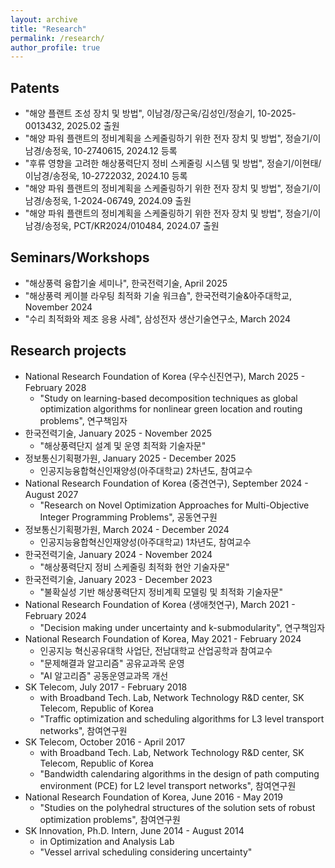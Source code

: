 ```yaml
---
layout: archive
title: "Research"
permalink: /research/
author_profile: true
---
```


## **Patents**
- "해양 플랜트 조성 장치 및 방법", 이남경/장근욱/김성인/정슬기, 10-2025-0013432, 2025.02 출원
- "해양 파워 플랜트의 정비계획을 스케줄링하기 위한 전자 장치 및 방법", 정슬기/이남경/송정욱, 10-2740615, 2024.12 등록
- "후류 영향을 고려한 해상풍력단지 정비 스케줄링 시스템 및 방법", 정슬기/이현태/이남경/송정욱, 10-2722032, 2024.10 등록
- "해양 파워 플랜트의 정비계획을 스케줄링하기 위한 전자 장치 및 방법", 정슬기/이남경/송정욱, 1-2024-06749, 2024.09 출원
- "해양 파워 플랜트의 정비계획을 스케줄링하기 위한 전자 장치 및 방법", 정슬기/이남경/송정욱, PCT/KR2024/010484, 2024.07 출원


## **Seminars/Workshops**
- "해상풍력 융합기술 세미나", 한국전력기술, April 2025
- "해상풍력 케이블 라우팅 최적화 기술 워크숍", 한국전력기술&아주대학교, November 2024
- "수리 최적화와 제조 응용 사례", 삼성전자 생산기술연구소, March 2024

## **Research projects**
- National Research Foundation of Korea (우수신진연구), March 2025 - February 2028
  - "Study on learning-based decomposition techniques as global optimization algorithms for nonlinear green location and routing problems", 연구책임자
- 한국전력기술, January 2025 - November 2025
  - "해상풍력단지 설계 및 운영 최적화 기술자문"
- 정보통신기획평가원, January 2025 - December 2025
  - 인공지능융합혁신인재양성(아주대학교) 2차년도, 참여교수
- National Research Foundation of Korea (중견연구), September 2024 - August 2027
  -  "Research on Novel Optimization Approaches for Multi-Objective Integer Programming Problems", 공동연구원
- 정보통신기획평가원, March 2024 - December 2024
  - 인공지능융합혁신인재양성(아주대학교) 1차년도, 참여교수
- 한국전력기술, January 2024 - November 2024
  - "해상풍력단지 정비 스케줄링 최적화 현안 기술자문"  
- 한국전력기술, January 2023 - December 2023
  - "불확실성 기반 해상풍력단지 정비계획 모델링 및 최적화 기술자문"
- National Research Foundation of Korea (생애첫연구), March 2021 - February 2024
  - "Decision making under uncertainty and k-submodularity", 연구책임자
- National Research Foundation of Korea, May 2021 - February 2024
  - 인공지능 혁신공유대학 사업단, 전남대학교 산업공학과 참여교수
  - "문제해결과 알고리즘" 공유교과목 운영
  - "AI 알고리즘" 공동운영교과목 개선
- SK Telecom, July 2017 - February 2018
  - with Broadband Tech. Lab, Network Technology R&D center, SK Telecom, Republic of Korea
  - "Traffic optimization and scheduling algorithms for L3 level transport networks", 참여연구원
- SK Telecom, October 2016 - April 2017
  - with Broadband Tech. Lab, Network Technology R&D center, SK Telecom, Republic of Korea
  - "Bandwidth calendaring algorithms in the design of path computing environment (PCE) for L2 level transport networks", 참여연구원
- National Research Foundation of Korea, June 2016 - May 2019
  - "Studies on the polyhedral structures of the solution sets of robust optimization problems", 참여연구원
- SK Innovation, Ph.D. Intern, June 2014 - August 2014
  - in Optimization and Analysis Lab
  - "Vessel arrival scheduling considering uncertainty"

